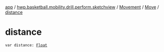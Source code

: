 [app](../../../index.md) / [hwp.basketball.mobility.drill.perform.sketchview](../../index.md) / [Movement](../index.md) / [Move](index.md) / [distance](.)

# distance

`var distance: `[`Float`](https://kotlinlang.org/api/latest/jvm/stdlib/kotlin/-float/index.html)